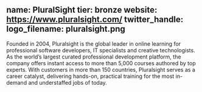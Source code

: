 name: PluralSight
tier: bronze
website: https://www.pluralsight.com/
twitter_handle: 
logo_filename: pluralsight.png
---
Founded in 2004, Pluralsight is the global leader in online learning
for professional software developers, IT specialists and creative
technologists. As the world’s largest curated professional development
platform, the company offers instant access to more than 5,000 courses
authored by top experts. With customers in more than 150 countries,
Pluralsight serves as a career catalyst, delivering hands-on,
practical training for the most in-demand and understaffed jobs of
today.
